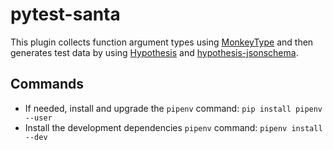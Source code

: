 # pytest-santa

This plugin collects function argument types using
[MonkeyType](https://github.com/Instagram/MonkeyType) and then generates test
data by using [Hypothesis](https://hypothesis.works/) and
[hypothesis-jsonschema](https://github.com/Zac-HD/hypothesis-jsonschema).

## Commands

- If needed, install and upgrade the `pipenv` command: `pip install pipenv --user`
- Install the development dependencies `pipenv` command: `pipenv install --dev`
